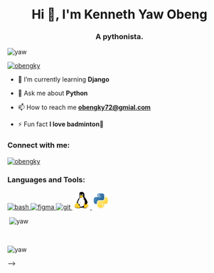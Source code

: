 <h1 align="center">Hi 👋, I'm Kenneth Yaw Obeng</h1>
<h3 align="center">A pythonista.</h3>

<p align="left"> <img src="https://komarev.com/ghpvc/?username=yaw&label=Profile%20views&color=0e75b6&style=flat" alt="yaw" /> </p>

<p align="left"> <a href="https://twitter.com/obengky" target="blank"><img src="https://img.shields.io/twitter/follow/obengky?logo=twitter&style=for-the-badge" alt="obengky" /></a> </p>

- 🌱 I’m currently learning **Django**

- 💬 Ask me about **Python**

- 📫 How to reach me **obengky72@gmial.com**

- ⚡ Fun fact **I love badminton🏸**

<h3 align="left">Connect with me:</h3>
<p align="left">
<a href="https://twitter.com/obengky" target="blank"><img align="center" src="https://raw.githubusercontent.com/rahuldkjain/github-profile-readme-generator/master/src/images/icons/Social/twitter.svg" alt="obengky" height="30" width="40" /></a>
</p>

<h3 align="left">Languages and Tools:</h3>
<p align="left"> <a href="https://www.gnu.org/software/bash/" target="_blank" rel="noreferrer"> <img src="https://www.vectorlogo.zone/logos/gnu_bash/gnu_bash-icon.svg" alt="bash" width="40" height="40"/> </a> <a href="https://www.figma.com/" target="_blank" rel="noreferrer"> <img src="https://www.vectorlogo.zone/logos/figma/figma-icon.svg" alt="figma" width="40" height="40"/> </a> <a href="https://git-scm.com/" target="_blank" rel="noreferrer"> <img src="https://www.vectorlogo.zone/logos/git-scm/git-scm-icon.svg" alt="git" width="40" height="40"/> </a> <a href="https://www.linux.org/" target="_blank" rel="noreferrer"> <img src="https://raw.githubusercontent.com/devicons/devicon/master/icons/linux/linux-original.svg" alt="linux" width="40" height="40"/> </a> <a href="https://www.python.org" target="_blank" rel="noreferrer"> <img src="https://raw.githubusercontent.com/devicons/devicon/master/icons/python/python-original.svg" alt="python" width="40" height="40"/> </a> </p>

<p>&nbsp;<img align="center" src="https://github-readme-stats.vercel.app/api?username=yaw&show_icons=true&locale=en" alt="yaw" /></p>

</br>

<p><img align="center" src="https://github-readme-streak-stats.herokuapp.com/?user=yaw&" alt="yaw" /></p>

-->
